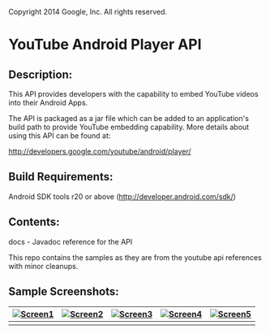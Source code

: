 Copyright 2014 Google, Inc. All rights reserved.

YouTube Android Player API
==========================

Description:
-------------------

This API provides developers with the capability to embed YouTube videos into
their Android Apps.

The API is packaged as a jar file which can be added to an application's
build path to provide YouTube embedding capability. More details about using
this API can be found at:

  http://developers.google.com/youtube/android/player/


Build Requirements:
-------------------

Android SDK tools r20 or above (http://developer.android.com/sdk/)


Contents:
---------
docs - Javadoc reference for the API

This repo contains the samples as they are from the youtube api references
with minor cleanups.

Sample Screenshots:
----------

| [![Screen1](../screenshots/1art.png)]()  | [![Screen2](../screenshots/2art.png)]() | [![Screen3](../screenshots/3art.png)]() |[![Screen4](../screenshots/4art.png)]() |[![Screen5](../screenshots/5art.png)]() |
|:---:|:---:|:---:|:---:|:---:|
| |  |  |  | |
